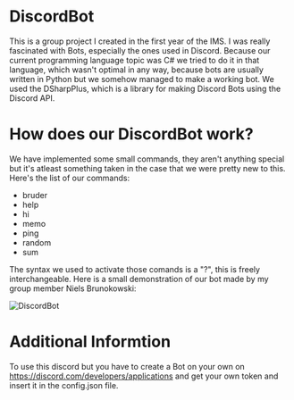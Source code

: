 # DiscordBot

This is a group project I created in the first year of the IMS. I was really fascinated with Bots, especially the ones used in Discord. Because our current programming language topic was C# we tried to do it in that language, which wasn't optimal in any way, because bots are usually written in Python but we somehow managed to make a working bot. We used the DSharpPlus, which is a library for making Discord Bots using the Discord API.

# How does our DiscordBot work?

We have implemented some small commands, they aren't anything special but it's atleast something taken in the case that we were pretty new to this.
Here's the list of our commands:
* bruder
* help
* hi
* memo
* ping
* random
* sum

The syntax we used to activate those comands is a "?", this is freely interchangeable.
Here is a small demonstration of our bot made by my group member Niels Brunokowski:

![DiscordBot](https://user-images.githubusercontent.com/69577267/187053297-53d43d42-8adc-4dcb-963f-b4f17a158671.gif)

# Additional Informtion

To use this discord but you have to create a Bot on your own on https://discord.com/developers/applications and get your own token and insert it in the config.json file.

